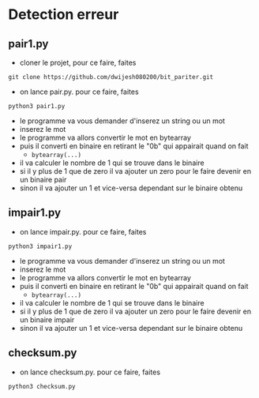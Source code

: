 # Detection erreur
## pair1.py
- cloner le projet, pour ce faire, faites

`git clone https://github.com/dwijesh080200/bit_pariter.git`

- on lance pair.py. pour ce faire, faites

`python3 pair1.py`

- le programme va vous demander d'inserez un string ou un mot
- inserez le mot
- le programme va allors convertir le mot en bytearray
- puis il converti en binaire en retirant le "0b" qui appairait quand on fait
   - `bytearray(...)`
- il va calculer le nombre de 1 qui se trouve dans le binaire
- si il y plus de 1 que de zero il va ajouter un zero pour le faire devenir en un binaire pair
- sinon il va ajouter un 1 et vice-versa dependant sur le binaire obtenu

## impair1.py
- on lance impair.py. pour ce faire, faites

`python3 impair1.py`

- le programme va vous demander d'inserez un string ou un mot
- inserez le mot
- le programme va allors convertir le mot en bytearray
- puis il converti en binaire en retirant le "0b" qui appairait quand on fait
   - `bytearray(...)`
- il va calculer le nombre de 1 qui se trouve dans le binaire
- si il y plus de 1 que de zero il va ajouter un zero pour le faire devenir en un binaire impair
- sinon il va ajouter un 1 et vice-versa dependant sur le binaire obtenu

## checksum.py
- on lance checksum.py. pour ce faire, faites

`python3 checksum.py`


